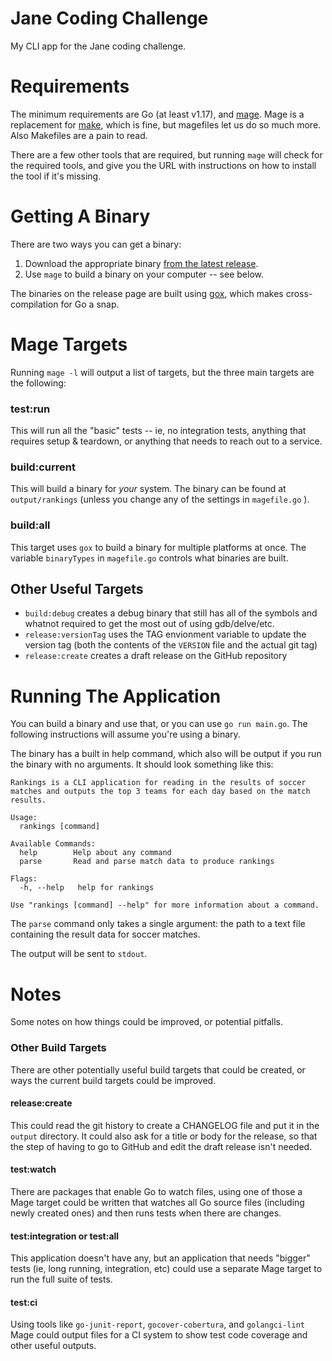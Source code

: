 Jane Coding Challenge
=====================

My CLI app for the Jane coding challenge.

# Requirements

The minimum requirements are Go (at least v1.17), and
[mage](https://magefile.org/). Mage is a replacement for
[make](https://www.gnu.org/software/make/manual/make.html), which is fine, but
magefiles let us do so much more. Also Makefiles are a pain to read.

There are a few other tools that are required, but running `mage` will check
for the required tools, and give you the URL with instructions on how to
install the tool if it's missing.

# Getting A Binary 

There are two ways you can get a binary:

1. Download the appropriate binary [from the latest
   release](https://github.com/seanhagen/jane-code-challenge/releases/latest).
2. Use `mage` to build a binary on your computer -- see below.

The binaries on the release page are built using
[gox](https://github.com/mitchellh/gox), which makes cross-compilation for Go
a snap.

# Mage Targets

Running `mage -l` will output a list of targets, but the three main targets are
the following:

### test:run

This will run all the "basic" tests -- ie, no integration tests, anything that
requires setup & teardown, or anything that needs to reach out to a service.

### build:current 

This will build a binary for _your_ system. The binary can be found at
`output/rankings` (unless you change any of the settings in `magefile.go` ).

### build:all 

This target uses `gox` to build a binary for multiple platforms at once. The
variable `binaryTypes` in `magefile.go` controls what binaries are built.

## Other Useful Targets

* `build:debug` creates a debug binary that still has all of the symbols and
  whatnot required to get the most out of using gdb/delve/etc.
* `release:versionTag` uses the TAG envionment variable to update the version
  tag (both the contents of the `VERSION` file and the actual git tag)
* `release:create` creates a draft release on the GitHub repository

# Running The Application

You can build a binary and use that, or you can use `go run main.go`. The
following instructions will assume you're using a binary.

The binary has a built in help command, which also will be output if you run the
binary with no arguments. It should look something like this:

```
Rankings is a CLI application for reading in the results of soccer
matches and outputs the top 3 teams for each day based on the match
results.

Usage:
  rankings [command]

Available Commands:
  help        Help about any command
  parse       Read and parse match data to produce rankings

Flags:
  -h, --help   help for rankings

Use "rankings [command] --help" for more information about a command.
```

The `parse` command only takes a single argument: the path to a text file
containing the result data for soccer matches. 

The output will be sent to `stdout`.

# Notes

Some notes on how things could be improved, or potential pitfalls.

### Other Build Targets 

There are other potentially useful build targets that could be created, or ways
the current build targets could be improved.

#### release:create 

This could read the git history to create a CHANGELOG file and put it in the
`output` directory. It could also ask for a title or body for the release, so
that the step of having to go to GitHub and edit the draft release isn't needed.

#### test:watch 

There are packages that enable Go to watch files, using one of those a Mage
target could be written that watches all Go source files (including newly
created ones) and then runs tests when there are changes.

#### test:integration or test:all

This application doesn't have any, but an application that needs "bigger" tests
(ie, long running, integration, etc) could use a separate Mage target to run the
full suite of tests.

#### test:ci 

Using tools like `go-junit-report`, `gocover-cobertura`, and `golangci-lint`
Mage could output files for a CI system to show test code coverage and other
useful outputs.

